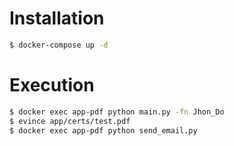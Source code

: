 # Installation

```bash
$ docker-compose up -d
```

# Execution

```bash
$ docker exec app-pdf python main.py -fn Jhon_Do
$ evince app/certs/test.pdf
$ docker exec app-pdf python send_email.py
```

